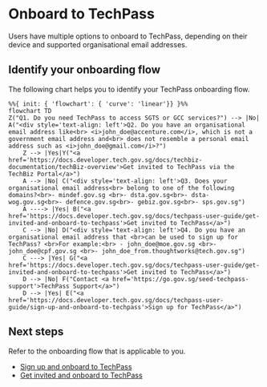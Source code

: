 # Onboard to TechPass

Users have multiple options to onboard to TechPass, depending on their device and supported organisational email addresses.


## Identify your onboarding flow

The following chart helps you to identify your TechPass onboarding flow.

```mermaid
%%{ init: { 'flowchart': { 'curve': 'linear'}} }%%
flowchart TD
Z("Q1. Do you need TechPass to access SGTS or GCC services?") --> |No| A("<div style='text-align: left'>Q2. Do you have an organisational email address like<br> <i>john_doe@accenture.com</i>, which is not a government email address and<br> does not resemble a personal email address such as <i>john_doe@gmail.com</i>?")
    Z --> |Yes|Y("<a href='https://docs.developer.tech.gov.sg/docs/techbiz-documentation/techBiz-overview'>Get invited to TechPass via the TechBiz Portal</a>")
    A --> |No| C("<div style='text-align: left'>Q3. Does your organisational email address<br> belong to one of the following domains?<br>- mindef.gov.sg <br>- dsta.gov.sg<br>- dsta-wog.gov.sg<br>- defence.gov.sg<br>- gebiz.gov.sg<br>- sps.gov.sg")
    A ----> |Yes| B("<a href='https://docs.developer.tech.gov.sg/docs/techpass-user-guide/get-invited-and-onboard-to-techpass'>Get invited to TechPass</a>")
    C --> |No| D("<div style='text-align: left'>Q4. Do you have an organisational email address that <br>can be used to sign up for TechPass? <br>For example:<br> - john_doe@moe.gov.sg <br>- john_doe@cpf.gov.sg <br>- john_doe_from.thoughtworks@tech.gov.sg")
    C ---> |Yes| G("<a href='https://docs.developer.tech.gov.sg/docs/techpass-user-guide/get-invited-and-onboard-to-techpass'>Get invited to TechPass</a>")
    D --> |No| F("Contact <a href='https://go.gov.sg/seed-techpass-support'>TechPass Support</a>")
    D --> |Yes| E("<a href='https://docs.developer.tech.gov.sg/docs/techpass-user-guide/sign-up-and-onboard-to-techpass'>Sign up for TechPass</a>")
```

## Next steps

Refer to the onboarding flow that is applicable to you.

- [Sign up and onboard to TechPass](sign-up-and-onboard-to-techpass)
- [Get invited and onboard to TechPass](get-invited-and-onboard-to-techpass)



